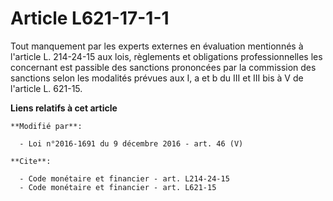 # Article L621-17-1-1

Tout manquement par les experts externes en évaluation mentionnés à l'article L. 214-24-15 aux lois, règlements et
obligations professionnelles les concernant est passible des sanctions prononcées par la commission des sanctions selon les
modalités prévues aux I, a et b du III et III bis à V de l'article L. 621-15.

**Liens relatifs à cet article**

	**Modifié par**:

	  - Loi n°2016-1691 du 9 décembre 2016 - art. 46 (V)

	**Cite**:

	  - Code monétaire et financier - art. L214-24-15
	  - Code monétaire et financier - art. L621-15
